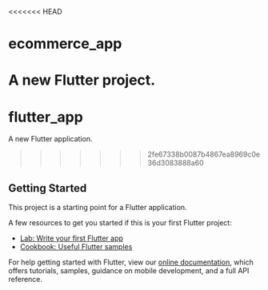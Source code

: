 <<<<<<< HEAD
# ecommerce_app

A new Flutter project.
=======
# flutter_app

A new Flutter application.
>>>>>>> 2fe67338b0087b4867ea8969c0e36d3083888a60

## Getting Started

This project is a starting point for a Flutter application.

A few resources to get you started if this is your first Flutter project:

- [Lab: Write your first Flutter app](https://flutter.dev/docs/get-started/codelab)
- [Cookbook: Useful Flutter samples](https://flutter.dev/docs/cookbook)

For help getting started with Flutter, view our
[online documentation](https://flutter.dev/docs), which offers tutorials,
samples, guidance on mobile development, and a full API reference.
